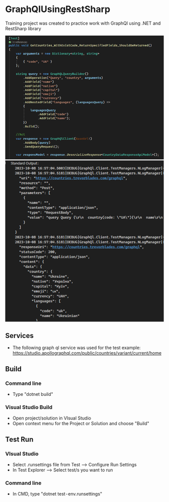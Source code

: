 # GraphQlUsingRestSharp

Training project was created to practice work with GraphQl using .NET and RestSharp library

![Test](/Images/Test.png)
![Log](/Images/Log.png)

## Services

- The following graph ql service was used for the test example: https://studio.apollographql.com/public/countries/variant/current/home

## Build

### Command line

- Type "dotnet build"

### Visual Studio Build

- Open project/solution in VIsual Studio
- Open context menu for the Project or Solution and choose "Build"

## Test Run

### VIsual Studio

- Select .runsettings file from Test --> Configure Run Settings
- In Test Explorer --> Select test/s you want to run

### Command line

- In CMD, type "dotnet test - env.runsettings"